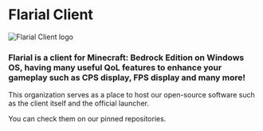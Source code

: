 # Flarial Client
![Flarial Client logo](https://flarial.xyz/logo.svg)
### Flarial is a client for Minecraft: Bedrock Edition on Windows OS, having many useful QoL features to enhance your gameplay such as CPS display, FPS display and many more!
This organization serves as a place to host our open-source software such as the client itself and the official launcher.

You can check them on our pinned repositories.
